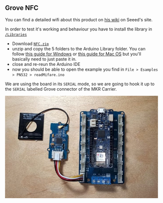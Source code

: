 ## Grove NFC

You can find a detailed wifi about this product on [his wiki](https://wiki.seeedstudio.com/Grove_NFC/) on Seeed's site.

In order to test it's working and behaviour you have to install the library in [`/Libraries`](https://github.com/vongomben/fluid-networks/tree/master/microntrollers/Libraries)



* Download [`NFC.zip`](https://github.com/vongomben/fluid-networks/raw/refs/heads/master/microntrollers/Libraries/NFC.zip)
* unzip and copy the 5 folders to the Arduino Library folder. You can follow [this guide for Windows](https://learn.adafruit.com/adafruit-all-about-arduino-libraries-install-use/installing-a-library) or [this guide for Mac OS](https://learn.adafruit.com/adafruit-all-about-arduino-libraries-install-use/installing-a-library-on-mac-osx) but you'll basically need to just paste it in.
* close and re-reun the Arduino IDE
* now you should be able to open the example you find in `File > Esamples > PN532 > readMifare.ino`

We are using the board in its `SERIAL` mode, so we are going to hook it up to the `SERIAL` labelled Grove connector of the MKR Carrier.

![NFC hookup](13_NFC.jpg)
